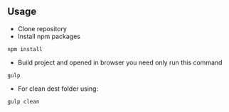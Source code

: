 ## Usage
- Сlone repository
- Install npm packages
```start
npm install
```
- Build project and opened in browser you need only run this command
```build
gulp
```
- For clean dest folder using:
```clean
gulp clean
```
